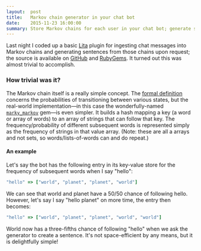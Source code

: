 ```yaml
---
layout:  post
title:   Markov chain generator in your chat bot
date:    2015-11-23 16:00:00
summary: Store Markov chains for each user in your chat bot; generate sentences from those chains for great fun.
---
```


Last night I coded up a basic [Lita](https://www.lita.io/) plugin for ingesting chat messages into Markov chains and generating sentences from those chains upon request; the source is available on [GitHub](https://github.com/dirk/lita-markov) and [RubyGems](https://rubygems.org/gems/lita-markov). It turned out this was almost trivial to accomplish.

### How trivial was it?

The Markov chain itself is a really simple concept. The [formal definition](https://en.wikipedia.org/wiki/Markov_chain#Formal_definition) concerns the probabilities of transitioning between various states, but the real-world implementation—in this case the wonderfully-named [`marky_markov`](https://github.com/zolrath/marky_markov) gem—is even simpler. It builds a hash mapping a key (a word or array of words) to an array of strings that can follow that key. The frequency/probability of different subsequent words is represented simply as the frequency of strings in that value array. (Note: these are all a arrays and not sets, so words/lists-of-words can and do repeat.)

#### An example

Let's say the bot has the following entry in its key-value store for the frequency of subsequent words when I say "hello":

```ruby
"hello" => ["world", "planet", "planet", "world"]
```

We can see that world and planet have a 50/50 chance of following hello. However, let's say I say "hello planet" on more time, the entry then becomes:

```ruby
"hello" => ["world", "planet", "planet", "world", "world"]
```

World now has a three-fifths chance of following "hello" when we ask the generator to create a sentence. It's not space-efficient by any means, but it is delightfully simple!
